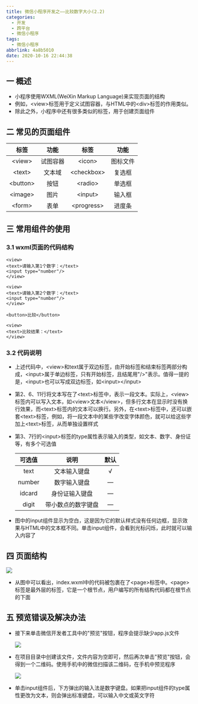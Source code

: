 ```yaml
---
title: 微信小程序开发之——比较数字大小(2.2)
categories:
  - 开发
  - 跨平台
  - 微信小程序
tags:
  - 微信小程序
abbrlink: 4a8b5010
date: 2020-10-16 22:44:38
---
```

## 一 概述

* 小程序使用WXML(WeiXin Markup Language)来实现页面的结构
* 例如，\<view>标签用于定义试图容器，与HTML中的\<div>标签的作用类似。
* 除此之外，小程序中还有很多类似的标签，用于创建页面组件

<!--more-->

## 二 常见的页面组件

|   标签    |   功能   |    标签     |   功能   |
| :-------: | :------: | :---------: | :------: |
|  \<view>  | 试图容器 |   \<icon>   | 图标文件 |
|  \<text>  |  文本域  | \<checkbox> |  复选框  |
| \<button> |   按钮   |  \<radio>   |  单选框  |
| \<image>  |   图片   |  \<input>   |  输入框  |
|  \<form>  |   表单   | \<progress> |  进度条  |

## 三 常用组件的使用

### 3.1 wxml页面的代码结构

```
<view>
<text>请输入第1个数字：</text>
<input type="number"/>
</view>

<view>
<text>请输入第2个数字：</text>
<input type="number"/>
</view>

<button>比较</button>

<view>
<text>比较结果：</text>
</view>
```

### 3.2 代码说明

* 上述代码中，\<view>和text属于双边标签，由开始标签和结束标签两部分构成，\<input>属于单边标签，只有开始标签，且结尾用"/>"表示。值得一提的是，\<input>也可以写成双边标签，如\<input>\</input>

* 第2、6、11行将文本写在了\<text>标签中，表示一段文本。实际上，\<view>标签内可以写入文本，如\<view>文本\</view>，但多行文本在显示时没有换行效果，而\<text>标签内的文本可以换行。另外，在\<text>标签中，还可以嵌套\<text>标签，例如，将一段文本中的某些字改变字体颜色，就可以给这些字加上\<text>标签，从而单独设置样式

* 第3、7行的\<input>标签的type属性表示输入的类型，如文本、数字、身份证等，有多个可选值

  | 可选值 |        说明        | 默认 |
  | :----: | :----------------: | :--: |
  |  text  |    文本输入键盘    |  √   |
  | number |    数字输入键盘    |  —   |
  | idcard |   身份证输入键盘   |  —   |
  | digit  | 带小数点的数字键盘 |  —   |

* 图中的input组件显示为空白，这是因为它的默认样式没有任何边框，显示效果与HTML中的文本框不同。单击input组件，会看到光标闪烁，此时就可以输入内容了

## 四 页面结构
![][1]

* 从图中可以看出，index.wxml中的代码被包裹在了\<page>标签中。\<page>标签是最外层的标签，它是一个根节点，用户编写的所有结构代码都在根节点的下面

## 五 预览错误及解决办法

* 接下来单击微信开发者工具中的"预览"按钮，程序会提示缺少app.js文件

  ![][2]
  
* 在项目目录中创建该文件，文件内容为空即可，然后再次单击"预览"按钮，会得到一个二维码。使用手机中的微信扫描该二维码，在手机中预览程序

  ![][3]
* 单击input组件后，下方弹出的输入法是数字键盘。如果把input组件的type属性更改为文本，则会弹出标准键盘，可以输入中文或英文字符



[1]:https://cdn.jsdelivr.net/gh/pgzxc/CDN/blog-wechat/wechat-project-compare-struct.png
[2]:https://cdn.jsdelivr.net/gh/pgzxc/CDN/blog-wechat/wechat-project-compare-preview-app-error.png
[3]:https://cdn.jsdelivr.net/gh/pgzxc/CDN/blog-wechat/wechat-project-compare-appjs-build.png